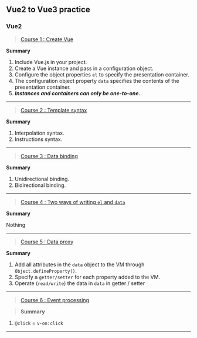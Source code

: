 ## Vue2 to Vue3 practice

### Vue2
> [Course 1 : Create Vue](LD_01/index.html)

**Summary**

1. Include Vue.js in your project.
2. Create a Vue instance and pass in a configuration object.
3. Configure the object properties `el` to specify the presentation container.
4. The configuration object property `data` specifies the contents of the presentation container.
5. **_Instances and containers can only be one-to-one._**
---

> [Course 2 : Template syntax](LD_02/index.html)

**Summary**

1. Interpolation syntax.
2. Instructions syntax.
---

> [Course 3 : Data binding](LD_03/index.html)

**Summary**

1. Unidirectional binding.
2. Bidirectional binding.
---

> [Course 4 : Two ways of writing `el` and `data`](LD_04/index.html)

**Summary**

Nothing

---

> [Course 5 : Data proxy](LD_05/index.html)

**Summary**

1. Add all attributes in the `data` object to the VM through `Object.defineProperty()`.
2. Specify a `getter/setter` for each property added to the VM.
3. Operate (`read/write`) the data in `data` in getter / setter
---

>[Course 6 : Event processing](LD_06/index.html)

> **Summary**

1. `@click` = `v-on:click`
---